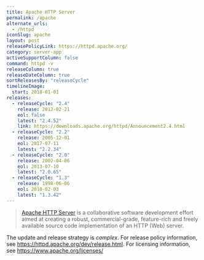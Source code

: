 ```yaml
---
title: Apache HTTP Server
permalink: /apache
alternate_urls:
  - /httpd
iconSlug: apache
layout: post
releasePolicyLink: https://httpd.apache.org/
category: server-app
activeSupportColumn: false
command: httpd -v
releaseColumn: true
releaseDateColumn: true
sortReleasesBy: "releaseCycle"
timelineImage:
  start: 2018-01-01
releases:
  - releaseCycle: "2.4"
    release: 2012-02-21
    eol: false
    latest: "2.4.52"
    link: https://downloads.apache.org/httpd/Announcement2.4.html
  - releaseCycle: "2.2"
    release: 2005-12-01
    eol: 2017-07-11
    latest: "2.2.34"
  - releaseCycle: "2.0"
    release: 2002-04-06
    eol: 2013-07-10
    latest: "2.0.65"
  - releaseCycle: "1.3"
    release: 1998-06-06
    eol: 2010-02-03
    latest: "1.3.42"
---
```

> [Apache HTTP Server](https://httpd.apache.org/) is a collaborative software development effort aimed at creating a robust, commercial-grade, feature-rich and freely available source code implementation of an HTTP (Web) server.

The update and release strategy is _complex_. For release policy information, see <https://httpd.apache.org/dev/release.html>.
For licensing information, see <https://www.apache.org/licenses/>
